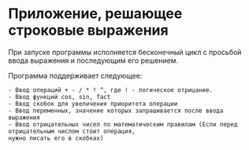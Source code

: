 # Приложение, решающее строковые выражения

При запуске программы исполняется бесконечный цикл с просьбой ввода выражения и последующим его решением.

Программа поддерживает следующее:
    
    - Ввод операций + - / * ! ^, где ! - логическое отрицание.
    - Ввод функций cos, sin, fact
    - Ввод скобок для увеличения приоритета операции
    - Ввод переменных, значение которых запрашивается после ввода выражения
    - Ввод отрицательных чисел по математическим правилам (Если перед отрицательным числом стоит операция, 
    нужно писать его в скобках)


